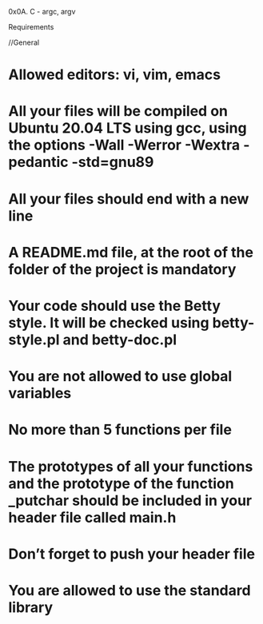 0x0A. C - argc, argv

Requirements

//General

# Allowed editors: vi, vim, emacs
# All your files will be compiled on Ubuntu 20.04 LTS using gcc, using the options -Wall -Werror -Wextra -pedantic -std=gnu89
# All your files should end with a new line
# A README.md file, at the root of the folder of the project is mandatory
# Your code should use the Betty style. It will be checked using betty-style.pl and betty-doc.pl
# You are not allowed to use global variables
# No more than 5 functions per file
# The prototypes of all your functions and the prototype of the function _putchar should be included in your header file called main.h
# Don’t forget to push your header file
# You are allowed to use the standard library

